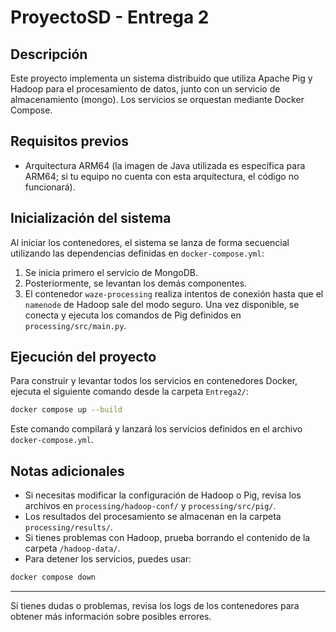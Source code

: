 # ProyectoSD - Entrega 2 

## Descripción

Este proyecto implementa un sistema distribuido que utiliza Apache Pig y Hadoop para el procesamiento de datos, junto con un servicio de almacenamiento (mongo). Los servicios se orquestan mediante Docker Compose.

## Requisitos previos

- Arquitectura ARM64 (la imagen de Java utilizada es específica para ARM64; si tu equipo no cuenta con esta arquitectura, el código no funcionará).

## Inicialización del sistema

Al iniciar los contenedores, el sistema se lanza de forma secuencial utilizando las dependencias definidas en `docker-compose.yml`:

1. Se inicia primero el servicio de MongoDB.
2. Posteriormente, se levantan los demás componentes.
3. El contenedor `waze-processing` realiza intentos de conexión hasta que el `namenode` de Hadoop sale del modo seguro. Una vez disponible, se conecta y ejecuta los comandos de Pig definidos en `processing/src/main.py`.

## Ejecución del proyecto

Para construir y levantar todos los servicios en contenedores Docker, ejecuta el siguiente comando desde la carpeta `Entrega2/`:

```sh
docker compose up --build
```

Este comando compilará y lanzará los servicios definidos en el archivo `docker-compose.yml`.

## Notas adicionales

- Si necesitas modificar la configuración de Hadoop o Pig, revisa los archivos en `processing/hadoop-conf/` y `processing/src/pig/`.
- Los resultados del procesamiento se almacenan en la carpeta `processing/results/`.
- Si tienes problemas con Hadoop, prueba borrando el contenido de la carpeta `/hadoop-data/`.
- Para detener los servicios, puedes usar:

```sh
docker compose down
```

---



Si tienes dudas o problemas, revisa los logs de los contenedores para obtener más información sobre posibles errores.